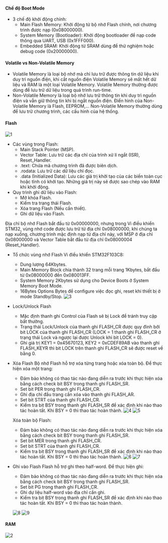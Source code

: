 #### Chế độ Boot Mode
- 3 chế độ khởi động chính:
    - Main Flash Memory: Khởi động từ bộ nhớ Flash chính, nơi chương trình được nạp (0x08000000).
    - System Memory (Bootloader): Khởi động bootloader để nạp code thông qua UART, USB (0x1FFF000).
    - Embedded SRAM: Khởi động từ SRAM dùng để thử nghiệm hoặc debug code (0x20000000).
#### Volatile vs Non-Volatile Memory
- Volatile Memory là loại bộ nhớ mà chỉ lưu trữ được thông tin dữ liệu khi duy trì nguồn điện, khi cắt nguồn điện Volatile Memory sẽ mất hết dữ liệu và RAM là một loại Volatile Memory. Volatile Memory thường được dùng để lưu trữ dữ liệu trong quá trình run-time.
- Non-Volatile Memory là loại bộ nhớ lưu trữ thông tin khi duy trì nguồn điện và vẫn giữ thông tin khi bị ngắt nguồn điện. Điển hình của Non-Volatile Memory là Flash, EEPROM,... Non-Volatile Memory thường dùng để lưu trữ chương trình, các cấu hình của hệ thống.

#### Flash
![1](/Nạp%20code/1.png)
- Các vùng trong Flash:
    - Main Stack Pointer (MSP).
    - Vector Table: Lưu trữ các địa chỉ của trình xử lí ngắt (ISR), Reset_Handler.
    - .text: Chứa mã chương trình đã được biên dịch.
    - .rodata: Lưu trữ các dữ liệu chỉ đọc.
    - .data (Initialized Data): Lưu các giá trị khởi tạo của các biến toàn cục hoặc tĩnh có khởi tạo. Những giá trị này sẽ được sao chép vào RAM khi khởi động.
- Quy trình ghi dữ liệu vào Flash:
    - Mở khóa Flash.
    - Kiểm tra trạng thái Flash.
    - Xóa trang Flash (Nếu cần thiết).
    - Ghi dữ liệu vào Flash.

Địa chỉ bộ nhớ Flash bắt đầu từ 0x00000000, nhưng trong Vi điều khiển STM32, vùng nhớ code được lưu trữ từ địa chỉ 0x08000000, khi chúng ta nạp xuống, chương trình mặc định nạp từ địa chỉ này, với MSP ở địa chỉ 0x08000000 và Vector Table bắt đầu từ địa chỉ 0x08000004 (Reset_Handler).

- Tổ chức vùng nhớ Flash
    Vi điều khiển STM32F103C8:
    - Dung lượng 64Kbytes.
    - Main Memory Block chia thành 32 trang mỗi trang 1Kbytes, bắt đầu từ 0x08000000 đến 0x080013FF.
    - System Memory 2Kbytes sử dụng cho Device Boots ở System Memory Boot Mode.
    - 16Bytes Options Bytes để configure việc đọc ghi, reset khi thiết bị ở mode Standby/Stop.
    ![3](/Nạp%20code/3.png)

- Lock/Unlock Flash
    - Mặc định thanh ghi Control của Flash sẽ bị Lock để tránh truy cập bất thường.
    - Trạng thái Lock/Unlock của thanh ghi FLASH_CR được quy đinh bởi bit LOCK của thanh ghi FLASH_CR (LOCK = 1 thanh ghi FLASH_CR ở trạng thái Lock và ngược lại được Unlock khi bit LOCK = 0).
    - Ghi giá trị KEY1 = 0x45670123, KEY2 = 0xCDEF89AB vào thanh ghi FLASH_KEYR thì bit LOCK trên thanh ghi FLASH_CR sẽ được reset về bằng 0.

- Xóa Flash
    Bộ nhớ Flash hỗ trợ xóa từng trang hoặc xóa toàn bộ. Để thực hiện xóa một trang:
    - Đảm bảo không có thao tác nào đang diễn ra trước khi thực hiện xóa bằng cách check bit BSY trong thanh ghi FLASH_SR.
    - Set bit PER trong thanh ghi FLASH_CR.
    - Ghi địa chỉ đầu trang cần xóa vào thanh ghi FLASH_AR.
    - Set bit STRT của thanh ghi FLASH_CR.
    - Kiểm tra bit BSY trong thanh ghi FLASH_SR để xác định khi nào thao tác hoàn tất. Khi BSY = 0 thì thao tác hoàn thành.
    ![4](/Nạp%20code/4.png)
    ![5](/Nạp%20code/5.png)

    Xóa toàn bộ Flash:
    - Đảm bảo không có thao tác nào đang diễn ra trước khi thực hiện xóa bằng cách check bit BSY trong thanh ghi FLASH_SR.
    - Set bit MER trong thanh ghi FLASH_CR.
    - Set bit STRT của thanh ghi FLASH_CR.
    - Kiểm tra bit BSY trong thanh ghi FLASH_SR để xác định khi nào thao tác hoàn tất. Khi BSY = 0 thì thao tác hoàn thành.
    ![6](/Nạp%20code/6.png)
    ![7](/Nạp%20code/7.png)
- Ghi vào Flash
    Flash hỗ trợ ghi theo half-word. Để thực hiện ghi:
    - Đảm bảo không có thao tác nào đang diễn ra trước khi thực hiện xóa bằng cách check bit BSY trong thanh ghi FLASH_SR.
    - Set bit PG trong thanh ghi FLASH_CR.
    - Ghi dự liệu half-word vào địa chỉ cần ghi.
    - Kiểm tra bit BSY trong thanh ghi FLASH_SR để xác định khi nào thao tác hoàn tất. Khi BSY = 0 thì thao tác hoàn thành.

    ![8](/Nạp%20code/8.png)
    ![9](/Nạp%20code/9.png)
#### RAM
![2](/Nạp%20code/2.png)
